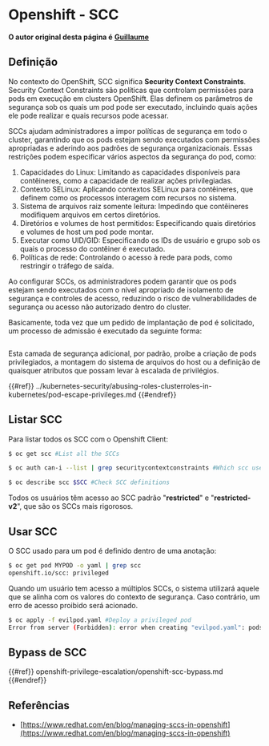 # Openshift - SCC

**O autor original desta página é** [**Guillaume**](https://www.linkedin.com/in/guillaume-chapela-ab4b9a196)

## Definição

No contexto do OpenShift, SCC significa **Security Context Constraints**. Security Context Constraints são políticas que controlam permissões para pods em execução em clusters OpenShift. Elas definem os parâmetros de segurança sob os quais um pod pode ser executado, incluindo quais ações ele pode realizar e quais recursos pode acessar.

SCCs ajudam administradores a impor políticas de segurança em todo o cluster, garantindo que os pods estejam sendo executados com permissões apropriadas e aderindo aos padrões de segurança organizacionais. Essas restrições podem especificar vários aspectos da segurança do pod, como:

1. Capacidades do Linux: Limitando as capacidades disponíveis para contêineres, como a capacidade de realizar ações privilegiadas.
2. Contexto SELinux: Aplicando contextos SELinux para contêineres, que definem como os processos interagem com recursos no sistema.
3. Sistema de arquivos raiz somente leitura: Impedindo que contêineres modifiquem arquivos em certos diretórios.
4. Diretórios e volumes de host permitidos: Especificando quais diretórios e volumes de host um pod pode montar.
5. Executar como UID/GID: Especificando os IDs de usuário e grupo sob os quais o processo do contêiner é executado.
6. Políticas de rede: Controlando o acesso à rede para pods, como restringir o tráfego de saída.

Ao configurar SCCs, os administradores podem garantir que os pods estejam sendo executados com o nível apropriado de isolamento de segurança e controles de acesso, reduzindo o risco de vulnerabilidades de segurança ou acesso não autorizado dentro do cluster.

Basicamente, toda vez que um pedido de implantação de pod é solicitado, um processo de admissão é executado da seguinte forma:

<figure><img src="../../images/Managing SCCs in OpenShift-1.png" alt=""><figcaption></figcaption></figure>

Esta camada de segurança adicional, por padrão, proíbe a criação de pods privilegiados, a montagem do sistema de arquivos do host ou a definição de quaisquer atributos que possam levar à escalada de privilégios.

{{#ref}}
../kubernetes-security/abusing-roles-clusterroles-in-kubernetes/pod-escape-privileges.md
{{#endref}}

## Listar SCC

Para listar todos os SCC com o Openshift Client:
```bash
$ oc get scc #List all the SCCs

$ oc auth can-i --list | grep securitycontextconstraints #Which scc user can use

$ oc describe scc $SCC #Check SCC definitions
```
Todos os usuários têm acesso ao SCC padrão "**restricted**" e "**restricted-v2**", que são os SCCs mais rigorosos.

## Usar SCC

O SCC usado para um pod é definido dentro de uma anotação:
```bash
$ oc get pod MYPOD -o yaml | grep scc
openshift.io/scc: privileged
```
Quando um usuário tem acesso a múltiplos SCCs, o sistema utilizará aquele que se alinha com os valores do contexto de segurança. Caso contrário, um erro de acesso proibido será acionado.
```bash
$ oc apply -f evilpod.yaml #Deploy a privileged pod
Error from server (Forbidden): error when creating "evilpod.yaml": pods "evilpod" is forbidden: unable to validate against any security context constrain
```
## Bypass de SCC

{{#ref}}
openshift-privilege-escalation/openshift-scc-bypass.md
{{#endref}}

## Referências

- [https://www.redhat.com/en/blog/managing-sccs-in-openshift](https://www.redhat.com/en/blog/managing-sccs-in-openshift)
